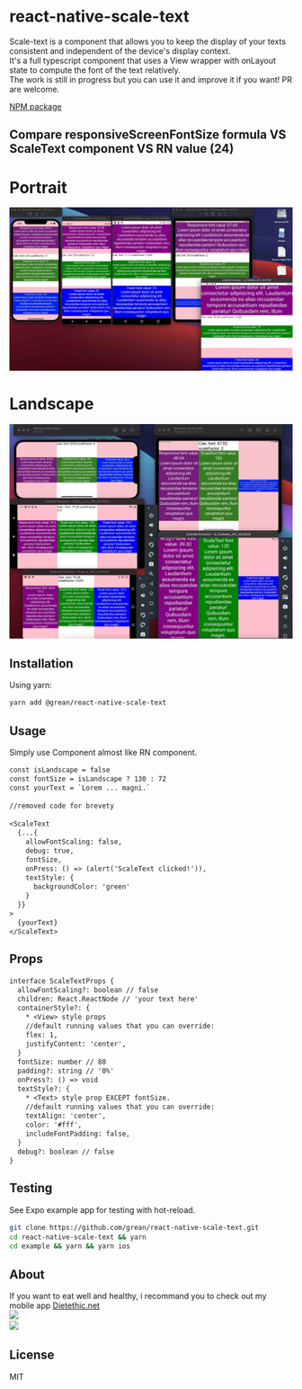 # react-native-scale-text
Scale-text is a component that allows you to keep the display of your texts consistent and independent of the device's display context.<br/>
It's a full typescript component that uses a View wrapper with onLayout state to compute the font of the text relatively.<br/>
The work is still in progress but you can use it and improve it if you want! PR are welcome.

[NPM package](https://www.npmjs.com/package/@grean/react-native-scale-text)

## Compare responsiveScreenFontSize formula VS ScaleText component VS RN value (24) 
# Portrait
![Examples in protrait](./assets/portrait.jpg)
# Landscape
![Example in landscape](./assets/landscape.jpg)

## Installation
Using yarn:

```sh
yarn add @grean/react-native-scale-text
```

## Usage
Simply use <ScaleText> Component almost like RN <Text> component.

```tsx
const isLandscape = false
const fontSize = isLandscape ? 130 : 72
const yourText = `Lorem ... magni.`

//removed code for brevety

<ScaleText
  {...{
    allowFontScaling: false,
    debug: true,
    fontSize,
    onPress: () => (alert('ScaleText clicked!')),
    textStyle: {
      backgroundColor: 'green'
    }
  }}
>
  {yourText}
</ScaleText>
```

## Props
```tsx
interface ScaleTextProps {
  allowFontScaling?: boolean // false
  children: React.ReactNode // 'your text here'
  containerStyle?: {
    * <View> style props
    //default running values that you can override:
    flex: 1,
    justifyContent: 'center',
  }
  fontSize: number // 80
  padding?: string // '0%'
  onPress?: () => void
  textStyle?: {
    * <Text> style prop EXCEPT fontSize.
    //default running values that you can override:
    textAlign: 'center',
    color: '#fff',
    includeFontPadding: false,
  }
  debug?: boolean // false
}
```

## Testing
See Expo example app for testing with hot-reload.
```sh
git clone https://github.com/grean/react-native-scale-text.git
cd react-native-scale-text && yarn
cd example && yarn && yarn ios
```

## About
If you want to eat well and healthy, i recommand you to check out my mobile app [Dietethic.net](https://dietethic.net)<br/>
<a align="center" href="https://github.com/grean?tab=followers">
  <img src="https://img.shields.io/github/followers/grean?label=Follow%20%40grean&style=social" />
</a>
<br />
<a align="center" href="https://twitter.com/reanGuillaume">
  <img src="https://img.shields.io/twitter/follow/reanGuillaume?label=Follow%20%40reanGuillaume&style=social" />
</a>

## License 
MIT
